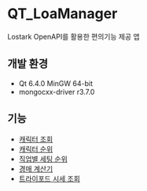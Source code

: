 # QT_LoaManager
Lostark OpenAPI를 활용한 편의기능 제공 앱
## 개발 환경
- Qt 6.4.0 MinGW 64-bit
- mongocxx-driver r3.7.0
## 기능
- [캐릭터 조회](https://github.com/Wseop/QT_LoaManager/tree/main/function/character_search)
- [캐릭터 순위](https://github.com/Wseop/QT_LoaManager/tree/main/function/character_ranking)
- [직업별 세팅 순위](https://github.com/Wseop/QT_LoaManager/tree/main/function/setting_ranking)
- [경매 계산기](https://github.com/Wseop/QT_LoaManager/tree/main/function/auction_calculator)
- [트라이포드 시세 조회](https://github.com/Wseop/QT_LoaManager/tree/main/function/quotation)
